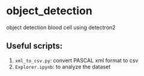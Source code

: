 # object_detection
object detection blood cell using detectron2

## Useful scripts: 

1. `xml_to_csv.py`: convert PASCAL xml format to csv 
2. `Explorer.ipynb`: to analyze the dataset
